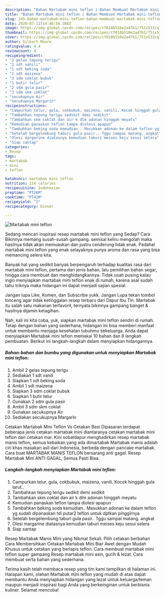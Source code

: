 ```yaml
---
description: "Bahan Martabak mini teflon | Bahan Membuat Martabak mini teflon Yang Enak Dan Lezat"
title: "Bahan Martabak mini teflon | Bahan Membuat Martabak mini teflon Yang Enak Dan Lezat"
slug: 245-bahan-martabak-mini-teflon-bahan-membuat-martabak-mini-teflon-yang-enak-dan-lezat
date: 2020-07-11T14:46:56.388Z
image: https://img-global.cpcdn.com/recipes/cf018b516e2a47b1/751x532cq70/martabak-mini-teflon-foto-resep-utama.jpg
thumbnail: https://img-global.cpcdn.com/recipes/cf018b516e2a47b1/751x532cq70/martabak-mini-teflon-foto-resep-utama.jpg
cover: https://img-global.cpcdn.com/recipes/cf018b516e2a47b1/751x532cq70/martabak-mini-teflon-foto-resep-utama.jpg
author: Gilbert Moore
ratingvalue: 4.4
reviewcount: 4
recipeingredient:
- "2 gelas tepung terigu"
- "1 sdt vanili"
- "1 sdt beking soda"
- "1 sdt maizena"
- "3 sdm coklat bubuk"
- "1 butir telur"
- "2 sdm gula pasir"
- "3 sdm skm coklat"
- "secukupnya Air"
- "secukupnya Margarin"
recipeinstructions:
- "Campurkan telur, gula, cokbubuk, maizena, vanili. Kocok hinggah gula larut.."
- "Tambahkan tepung terigu sedikit demi sedikit"
- "Tambahkan skm coklat dan air k dlm adonan hinggah meyatu"
- "Kemudian panaskan teflon tampa diolesi apapun"
- "Tambahkan beking soda kemudian.. Masukkan adonan ke dalam teflon yg sudah dipanaskan tdi putar2 teflon untuk dptkan pinggirnya"
- "Setelah bergelembung taburi gula pasir.. Tggu sampai matang. angkat"
- "Olesi margarine diatasnya kemudian taburi meises keju sesui selera"
- "Siap santap"
categories:
- Resep
tags:
- martabak
- mini
- teflon

katakunci: martabak mini teflon 
nutrition: 114 calories
recipecuisine: Indonesian
preptime: "PT26M"
cooktime: "PT42M"
recipeyield: "2"
recipecategory: Dinner

---
```



![Martabak mini teflon](https://img-global.cpcdn.com/recipes/cf018b516e2a47b1/751x532cq70/martabak-mini-teflon-foto-resep-utama.jpg)

Sedang mencari inspirasi resep martabak mini teflon yang Sedap? Cara Bikinnya memang susah-susah gampang. semisal keliru mengolah maka hasilnya tidak akan memuaskan dan justru cenderung tidak enak. Padahal martabak mini teflon yang enak selayaknya punya aroma dan rasa yang bisa memancing selera kita.

Banyak hal yang sedikit banyak berpengaruh terhadap kualitas rasa dari martabak mini teflon, pertama dari jenis bahan, lalu pemilihan bahan segar, hingga cara membuat dan menghidangkannya. Tidak usah pusing kalau ingin menyiapkan martabak mini teflon enak di rumah, karena asal sudah tahu triknya maka hidangan ini dapat menjadi sajian spesial.

Jangan lupa Like, Komen, dan Subscribe yukk. Jangan Lupa tekan tombol lonceng agar tidak ketinggalan resep terbaru dari Dapur Ibu Tin. Martabak itu salah satu makanan terfavorit, ternyata bikinnya gampang banget &amp; hasilnya dijamin ketagihan.


Nah, kali ini kita coba, yuk, siapkan martabak mini teflon sendiri di rumah. Tetap dengan bahan yang sederhana, hidangan ini bisa memberi manfaat untuk membantu menjaga kesehatan tubuhmu sekeluarga. Anda dapat menyiapkan Martabak mini teflon memakai 10 bahan dan 8 langkah pembuatan. Berikut ini langkah-langkah dalam menyiapkan hidangannya.

<!--inarticleads1-->

##### Bahan-bahan dan bumbu yang digunakan untuk menyiapkan Martabak mini teflon:

1. Ambil 2 gelas tepung terigu
1. Sediakan 1 sdt vanili
1. Siapkan 1 sdt beking soda
1. Ambil 1 sdt maizena
1. Siapkan 3 sdm coklat bubuk
1. Siapkan 1 butir telur
1. Gunakan 2 sdm gula pasir
1. Ambil 3 sdm skm coklat
1. Gunakan secukupnya Air
1. Sediakan secukupnya Margarin


Cetakan Martabak Mini Teflon Vs Cetakan Besi Dipasaran terdapat beberapa jenis cetakan martabak mini diantaranya cetakan martabak mini teflon dan cetakan mar. Kini sobatdapur menghadirkan resep martabak manis teflon, semua kebaikan yang ada dimartabak Martabak manis adalah ciri khas masakan asli dari Indonesia, berbeda dengan pancake martabak. Cara buat MARTABAK MANIS TEFLON bersarang anti gagal. Resep Martabak Mini ANTI GAGAL, Semua Pasti Bisa. 

<!--inarticleads2-->

##### Langkah-langkah menyiapkan Martabak mini teflon:

1. Campurkan telur, gula, cokbubuk, maizena, vanili. Kocok hinggah gula larut..
1. Tambahkan tepung terigu sedikit demi sedikit
1. Tambahkan skm coklat dan air k dlm adonan hinggah meyatu
1. Kemudian panaskan teflon tampa diolesi apapun
1. Tambahkan beking soda kemudian.. Masukkan adonan ke dalam teflon yg sudah dipanaskan tdi putar2 teflon untuk dptkan pinggirnya
1. Setelah bergelembung taburi gula pasir.. Tggu sampai matang. angkat
1. Olesi margarine diatasnya kemudian taburi meises keju sesui selera
1. Siap santap


Resep Martabak Manis Mini yang Nikmat Sekali. Pilih cetakan berbahan Cara Membersihkan Cetakan Martabak Mini Biar Awet dengan Mudah Khusus untuk cetakan yang berlapis teflon. Cara membuat martabak mini teflon super gampang Resep martabak mini asin, gurih &amp; lezat. Cara membuat serta bahan yang sederhana. 

Terima kasih telah membaca resep yang tim kami tampilkan di halaman ini. Harapan kami, olahan Martabak mini teflon yang mudah di atas dapat membantu Anda menyiapkan hidangan yang lezat untuk keluarga/teman maupun menjadi inspirasi bagi Anda yang berkeinginan untuk berbisnis kuliner. Selamat mencoba!
